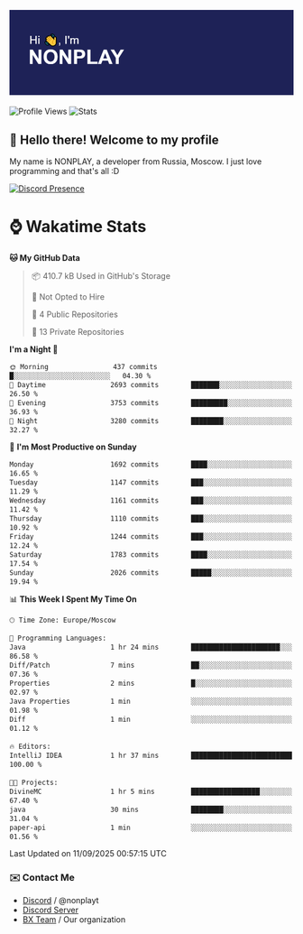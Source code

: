 ![Discord Presence](./header.png)
<br></br>
![Profile Views](https://komarev.com/ghpvc/?username=NONPLAYT&color=blue&style=for-the-badge)
![Stats](https://img.shields.io/badge/0%25-OPTIMIZED-orange?style=for-the-badge)


## :wave: Hello there! Welcome to my profile

My name is NONPLAY, a developer from Russia, Moscow. I just love programming and that's all :D

[![Discord Presence](https://lanyard.cnrad.dev/api/597087584090587177?showDisplayName=true)](https://discord.com/users/597087584090587177) 

# ⌚ Wakatime Stats

<!--START_SECTION:waka-->
**🐱 My GitHub Data** 

> 📦 410.7 kB Used in GitHub's Storage 
 > 
> 🚫 Not Opted to Hire
 > 
> 📜 4 Public Repositories 
 > 
> 🔑 13 Private Repositories 
 > 
**I'm a Night 🦉** 

```text
🌞 Morning                437 commits         █░░░░░░░░░░░░░░░░░░░░░░░░   04.30 % 
🌆 Daytime                2693 commits        ███████░░░░░░░░░░░░░░░░░░   26.50 % 
🌃 Evening                3753 commits        █████████░░░░░░░░░░░░░░░░   36.93 % 
🌙 Night                  3280 commits        ████████░░░░░░░░░░░░░░░░░   32.27 % 
```
📅 **I'm Most Productive on Sunday** 

```text
Monday                   1692 commits        ████░░░░░░░░░░░░░░░░░░░░░   16.65 % 
Tuesday                  1147 commits        ███░░░░░░░░░░░░░░░░░░░░░░   11.29 % 
Wednesday                1161 commits        ███░░░░░░░░░░░░░░░░░░░░░░   11.42 % 
Thursday                 1110 commits        ███░░░░░░░░░░░░░░░░░░░░░░   10.92 % 
Friday                   1244 commits        ███░░░░░░░░░░░░░░░░░░░░░░   12.24 % 
Saturday                 1783 commits        ████░░░░░░░░░░░░░░░░░░░░░   17.54 % 
Sunday                   2026 commits        █████░░░░░░░░░░░░░░░░░░░░   19.94 % 
```


📊 **This Week I Spent My Time On** 

```text
🕑︎ Time Zone: Europe/Moscow

💬 Programming Languages: 
Java                     1 hr 24 mins        ██████████████████████░░░   86.58 % 
Diff/Patch               7 mins              ██░░░░░░░░░░░░░░░░░░░░░░░   07.36 % 
Properties               2 mins              █░░░░░░░░░░░░░░░░░░░░░░░░   02.97 % 
Java Properties          1 min               ░░░░░░░░░░░░░░░░░░░░░░░░░   01.98 % 
Diff                     1 min               ░░░░░░░░░░░░░░░░░░░░░░░░░   01.12 % 

🔥 Editors: 
IntelliJ IDEA            1 hr 37 mins        █████████████████████████   100.00 % 

🐱‍💻 Projects: 
DivineMC                 1 hr 5 mins         █████████████████░░░░░░░░   67.40 % 
java                     30 mins             ████████░░░░░░░░░░░░░░░░░   31.04 % 
paper-api                1 min               ░░░░░░░░░░░░░░░░░░░░░░░░░   01.56 % 
```


 Last Updated on 11/09/2025 00:57:15 UTC
<!--END_SECTION:waka-->

### ✉️ Contact Me

- [Discord](https://discord.com/users/597087584090587177) / @nonplayt
- [Discord Server](https://discord.gg/qNyybSSPm5)
- [BX Team](https://github.com/BX-Team) / Our organization
